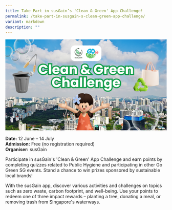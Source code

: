 ```yaml
---
title: Take Part in susGain’s 'Clean & Green' App Challenge!
permalink: /take-part-in-susgain-s-clean-green-app-challenge/
variant: markdown
description: ""
---
```

![](/images/susGain_x_Go_Green_SG_2024.png)

**Date:** 12 June – 14 July<br>
**Admission:** Free (no registration required)<br>
**Organiser:** susGain

Participate in susGain's 'Clean &amp; Green' App Challenge and earn points by completing quizzes related to Public Hygiene and participating in other Go Green SG events. Stand a chance to win prizes sponsored by sustainable local brands! 

With the susGain app, discover various activities and challenges on topics such as zero waste, carbon footprint, and well-being. Use your points to redeem one of three impact rewards – planting a tree, donating a meal, or removing trash from Singapore's waterways.